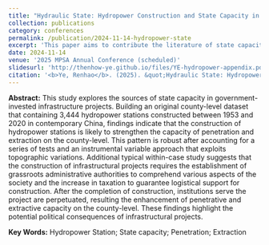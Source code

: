 ```yaml
---
title: "Hydraulic State: Hydropower Construction and State Capacity in Contemporary China"
collection: publications
category: conferences
permalink: /publication/2024-11-14-hydropower-state
excerpt: 'This paper aims to contribute the literature of state capacity with an analysis on contemporary Chinese hydropower station construction, employing an instrumental variable (IV) approach with a within-case study.'
date: 2024-11-14
venue: '2025 MPSA Annual Conference (scheduled)'
slidesurl: 'http://thenhow-ye.github.io/files/YE-hydropower-appendix.pdf'
citation: '<b>Ye, Renhao</b>. (2025). &quot;Hydraulic State: Hydropower Construction and State Capacity in Contemporary China.&quot; <i>2025 MPSA Annual Meeting, Chicago</i>.'
---
```


**Abstract:** This study explores the sources of state capacity in government-invested infrastructure projects. Building an original county-level dataset that containing 3,444 hydropower stations constructed between 1953 and 2020 in contemporary China, findings indicate that the construction of hydropower stations is likely to strengthen the capacity of penetration and extraction on the county-level. This pattern is robust after accounting for a series of tests and an instrumental variable approach that exploits topographic variations. Additional typical within-case study suggests that the construction of infrastructural projects requires the establishment of grassroots administrative authorities to comprehend various aspects of the society and the increase in taxation to guarantee logistical support for construction. After the completion of construction, institutions serve the project are perpetuated, resulting the enhancement of penetrative and extractive capacity on the county-level. These findings highlight the potential political consequences of infrastructural projects.

**Key Words:** Hydropower Station; State capacity; Penetration; Extraction
